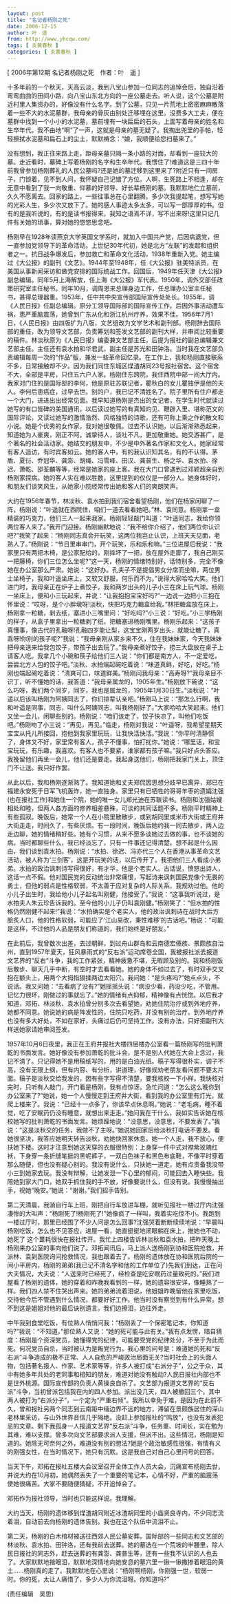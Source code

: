```yaml
---
layout: post
title: "名记者杨刚之死"
date: 2006-12-15
author: 叶　遥
from: http://www.yhcqw.com/
tags: [ 炎黄春秋 ]
categories: [ 炎黄春秋 ]
---
```



[ 2006年第12期 名记者杨刚之死　作者：叶　遥 ]


十多年前的一个秋天，天高云淡，我到八宝山参加一位同志的追悼会后，独自沿着弯弯曲曲的田间小路，向八宝山东北方向的一座公墓走去。听人说，这个公墓是附近村里人集资办的，好像没有什么名字。到了公墓，只见一片荒地上密密麻麻散落着一些不大的水泥墓群，我母亲的骨灰由别处迁移埋在这里。没费多大工夫，便在墓群中找到一个小小的水泥墓，墓前埋有一块扁扁的石头，上面写着母亲的姓名和生卒年代。我不由地“啊”了一声，这就是母亲的墓无疑了。我掏出兜里的手帕，轻轻擦拭水泥墓和扁石上的尘土，默默祷念：“娘，我顺便给您扫墓来了。”


没有想到，我正往来路上走，距母亲墓只隔一条小路的对面，却看到一座较大的墓。走近看时，墓碑上写着杨刚的名字和生卒年代。我愣住了!难道这是三四十年前我曾参加杨刚葬礼的人民公墓吗?还是她的墓迁移到这里来了?附近只有一间房子，门锁着，见不到人问，我怀疑自己记错了方位。人啊，生死路上不相逢，却在无意中看到了我一向敬重、仰慕的好领导、好长辈杨刚的墓。我默默地伫立墓前，久久不愿离去。回家的路上，一些往事总在心里翻腾。多少次我提起笔，想写写她的光彩人生，多少次又放下了。她的感人事迹太多太多，可以写一部厚厚的书。但有的是我听说的，有的是读书报得来，我知之语焉不详，写不出来呀!这里只记几件有关她的琐事，算对她的悠悠思念吧。


杨刚早在1928年读燕京大学英国文学系时，就加入中国共产党，后因病退党，但一直参加党领导下的革命活动。上世纪30年代初，她是北方“左联”的发起和组织者之一。抗日战争爆发后，参加救亡和革命文化活动，1938年重新入党。她主编过《大公报》的副刊《文艺》。1944年至1948年，任《大公报》驻美特派员，在美国从事新闻采访和做党安排的国际统战工作。回国后，1949年任天津《大公报》副总编辑。同年5月上海解放，任上海《大公报》军代表。1950年，调外交部任政策研究室主任秘书。同年10月，调周恩来总理身边工作，任总理办公室主任秘书，甚得总理器重。1953年，任中共中央宣传部国际宣传处处长。1955年，调《人民日报》任副总编辑。原分工领导国际部的国际宣传工作。后因外事活动遭车祸，患严重脑震荡，她曾到广东从化和浙江杭州疗养，效果不佳。1956年7月1日，《人民日报》由四版扩为八版，文艺组改为文学艺术和副刊部。杨刚辞去国际部的重任，改为领导文艺部，负责筹划和签发文艺部的副刊大样，并审阅比较重要的稿件。林淡秋原为《人民日报》编委兼文艺部主任，后提为报社的副总编辑兼文艺部主任。主任还有袁水拍和华君武，副主任是苏光和田钟洛。当时我在文艺部负责编辑每周一次的“作品”版，兼发一些革命回忆录。在工作上，我和杨刚直接联系不多，日常接触却不少。因为我们同住东城区煤渣胡同23号报社宿舍。这个宿舍不大，全部是平房，只住五六户人家。杨刚住东跨院，我住西院中部一间大厅内。我家对门住的是国际部的李何，他是原驻苏联记者，瞿秋白的女儿瞿独伊是他的夫人。李何后患癌症，过早去世。别的户，我已记不清姓名了。院子里所有住户都走一个大门，进进出出经常见面。我早知道杨刚是杰出的女记者，在学生时代就读过她写的有口皆碑的美国通讯，以后读过她写的有真知灼见、鞭辟入里、堪称范文的国际评论，又读过她写的激情浩然、风格独特的诗歌，还有可称上乘之作的散文和小说。她是个优秀的女作家，我对她很敬佩。过去不认识她，以后渐渐熟悉起来，知道她为人豪爽，刚正不阿，诚挚待人，谈吐不凡，更加敬重她。她交游甚广，是个著名的社会活动家。她结交的朋友中，不少是中外著名作家和文化人。她家经常有客人造访，有时宾客如云。她的客人中，有的我认识知其名，有的不认得。茅盾、夏衍、乔冠华、龚澎、胡绳、冯雪峰、田汉、龚普生、杨之华、袁水拍、徐迟、萧乾、邵荃麟等等，经常是她家的座上客。我在大门口曾遇到过邓颖超亲自到杨刚家探病。她的客人实在难以胜数，这里提到的仅仅是一部分人。她身体好时，和朋友们谈笑风生，从她家小院经常传出她和客人们的爽朗笑声。


大约在1956年春节，林淡秋、袁水拍到我们宿舍看望杨刚，他们在杨家闲聊了一阵，杨刚说：“叶遥就在西院住，咱们一道去看看她吧。”林、袁同意。杨刚拿一盒精装的巧克力，他们三人一起来我家。杨刚轻轻敲门叫道：“叶遥同志，我给你领两位客人来了。”我开门迎接。杨刚幽默地说：“我不给你介绍了，他们两位你认识吧?”我笑了起来：“杨刚同志真会开玩笑，这两位我岂止认识，上班天天见面，老熟人了。”杨刚说：“节日里串串门，开个玩笑，乐和乐和嘛。”三位进屋后我说：“我家里只有两把木椅，是公家配给的，刚摔坏了一把，放在屋外走廊了，我自己刚买一把藤椅，你们三位怎么坐呢?”这一天，杨刚的情绪特别好，话特别多，完全不像她在办公室那么严肃。她说：“这好办。孔夫子不是提倡男女分席而坐嘛，两位男士坐椅子，我和叶遥坐床上，又软又舒服，何乐而不为。”说得大家哈哈大笑。他们进门时，我母亲正在炉子上煮饺子，我和两岁出头的儿子小三在床上玩气球。杨刚一坐床上，便和小三玩起来，并说：“让我抱抱宝宝好吗?”一边说一边把小三抱在怀里说：“哎呀，是个小胖墩呀!淡秋，快把巧克力糖盒给我。”林把糖盒放在床上，杨刚拿一粒糖，剥去纸，塞进小三嘴里问：“好吃吗?”小三说：“好吃。”小三学杨刚的样子，从盒子里拿出一粒糖剥了纸，把糖塞进杨刚嘴里。杨刚乐起来：“这孩子真懂事，像古代的孔融呀!孔融四岁能让梨，这宝宝刚两岁出头，就能让糖了，真乖呀!你别的孩子呢?”我说：“我母亲刚从家乡来不久，住在我妹妹家，今天我妹妹把母亲送来给我包饺子，带孩子出去玩了。”我母亲煮好饺子，捞三大盘放在桌子上请客人吃。我拿几个小碗和筷子给他们三人说：“你们都是南方人，不一定爱吃，尝尝北方人包的饺子吧。”淡秋、水拍端起碗吃着说：“味道真鲜，好吃，好吃。”杨刚也端起碗吃着说：“清爽可口，味道鲜美。”杨刚问我母亲：“高寿呀?”我母亲目不识丁，听不懂她的话，我答道：“我母亲属龙的，1905年生。”杨刚放下碗说：“这么巧呀，我们两个同岁，同岁，我也是属龙的，1905年1月30日生。”淡秋说：“叶遥以后该叫杨刚为阿姨同志了，你们排辈认亲吧。”杨刚马上说：“那怎么行啊，我和叶遥是同事，同志，叫什么阿姨同志，叫我杨刚好了。”大家哈哈大笑起来。他们又坐一会儿，闲聊些别的。杨刚说：“咱们该走了，饺子快凉了，叫他们吃饭吧。”杨刚吻了小三说：“再见，再见。”临走，杨刚对我说：“叶遥呀，我希望星期天宝宝从托儿所接回，抱他到我家里玩玩，让我快活快活。”我说：“你平时清静惯了，身体又不好，家里常有客人，孩子不懂事，怕打扰你。”她说：“哪里话，和宝宝玩玩，有乐趣，我喜欢。有客人也不要紧，谁家都有孩子嘛。”我只好点头答应。我挽留他们再坐一会儿，他们还是要走。我起身送他们，杨刚把我家门关上，顶住门不让送。我只好作罢。


从此以后，我和杨刚逐渐熟了。我知道她和丈夫郑侃因思想分歧早已离异，郑已在福建永安死于日军飞机轰炸，她一直独身。家里只有已牺牲的哥哥羊枣的遗孀沈强(也在报社工作)和她住一个院，她的唯一女儿郑光迪在苏联读书。杨刚和沈强姑嫂相处和睦，但两人各方面的修养相差悬殊，可谈的共同话题不多。杨刚平时精神上有些孤寂。晚饭后，她常一个人在小院里散散步，或到胡同里或米市大街或王府井大街走走，时间久了，有些厌烦。有一段时间，晚饭后她约我一同去散步，两人边走边聊，她的情绪稍好些。她有个习惯，从来不愿多谈她过去做的事，也不谈她的病。当时都聊些什么，我已经淡忘了，只有一件事还记得清楚。想不起是什么因由，我们谈到袁水拍。杨刚说：“水拍、徐迟、冯亦代三个人在香港从事革命文艺活动，被人称为‘三剑客’，这是开玩笑的话，以后传开了。我把他们三人看成小弟弟。水拍的政治讽刺诗写得很好，有才华，他是个老实人。古话说，愤怒出诗人，这话一点不假。他对国民党的反动统治非常痛恨，写起诗来讽刺国民党像个无畏的勇士，但他的弱点是性格软弱，不太善于应对复杂的人际关系，我规劝过他。他的小儿子出生时，我给他小儿子起名叫刚健，他接受了。”我说：“这事我听说过，是水拍夫人朱云珍告诉我的。至今他的小儿子仍叫袁刚健。”杨刚笑了：“但水拍的性格仍然刚健不起来!”我说：“水拍确实是个老实人，他的政治讽刺诗在战时大后方脍炙人口，他的性格软弱，可能应了‘江山易改，秉性难移’的古话吧。”杨说：“可能是这样，不过他的人品是朋友们称道的，我们始终是好朋友。”


在此前后，我曾数次出差，去过朝鲜，到过舟山群岛和云南德宏傣族、景颇族自治州，直到1957年夏天，狂风暴雨式的“反右派”运动席卷全国，我被报社派去报道文艺界的“反右”斗争，我的工作紧张，精神疲惫不堪，无暇顾及别的。我和杨刚饭后散步、聊天几乎中断，有空时才去看看她。她的身体不如过去了，有时双手交叉抱在额头上，用两个大拇指狠揉两边太阳穴。我问她：“是头疼吗?”她点点头，不说话。我又问她：“去看病了没有?”她摇摇头说：“病没少看，药没少吃，不管用。记忆力很坏，刚做过的事就忘了。”她的情绪有点抑郁，精神像有点恍惚。以后我才知道，邓拓、林淡秋、袁水拍曾分别多次去看望她，劝她住院治疗或到外地疗养，她都不同意。她说她的病是阵发性的，住院只吃药，并没有别的治疗。到外地疗养也没有多大好处，不如在家好，头痛过后仍可坚持工作。没有办法，只好把副刊大样送她家请她审阅签发。


1957年10月6日夜里，我正在王府井报社大楼四层楼办公室看一篇杨刚写的批判萧乾的书面发言。她好像没有参加萧乾的批斗会，是不是别人代她在大会上念过，我记不清了。只记得她不是用稿纸写的，用的是白油光纸。稿子写得很朴实，调子不高，没有无限上纲，但有内容、有分析，讲道理，好像规劝老朋友看问题不要太片面。稿子是淡秋交给我发的，因有些字写得不清楚，要我核校一下小样。我快核对完时，只听有人敲门，开门看是杨刚，我有点惊讶。急忙问道：“怎么这么晚你到办公室来了?”她说，她一个人慢慢走到王府井大街，看到我的办公室里有灯光，就爬上楼来了。我说：“已经十一点多了，你该早点休息啊。”她说：“老毛病，睡不着觉，吃了安眠药仍没有睡意，就想出来走走。”她问我在干什么，我如实告诉她在核校她写的批判萧乾的书面发言。她烦躁地说：“没意思，没意思，不要发表了。”我说：“这是淡秋交的任务，我做不了主呀。”她说她回家后给淡秋打电话不要发。看她很坚决，我答应她明天转告淡秋，劝她快回家休息。她一个人走，我不放心，便扶她下楼。这时才注意到她这天穿的衣服很特别：上身穿一件中式对襟紫玫瑰红袄，下身穿一条折缝笔挺的黑呢裤子，一双白色袜子和黑色布底鞋，不像平时穿着那么随便，但也没有疑心别的。我没有说什么，只扶她一道走，她有点责备我没带小三到她家去玩。我没有辩解，让她发泄一下心里的郁闷，可能回去入睡快些。我陪她到家大门口，她双手抓住我的手不放，好像要说什么，但没有说。我慢慢抽出手，祝她“晚安。”她说：“谢谢。”我们招手告别。


第二天清晨，我骑自行车上班，刚把自行车放进车棚，就听见报社一楼过厅内沈强凄惨的大叫声：“杨刚死了!杨刚死了!”她像疯了一样叫，我着实吃惊不小。我跑到一楼过厅时，那里已经围了不少人问是怎么回事?沈强哭着断断续续地说：“早晨叫杨刚吃饭，怎么也不见答应，进屋一看，她直挺挺地闭眼躺在床上，推她也不动，她死了 
这个噩耗很快在报社传开。我忙上四楼告诉林淡秋和袁水拍，把昨天晚上杨刚来办公室的事向他们说了。邓拓闻讯后，马上派人送杨刚到协和医院抢救，并派林、袁到医院询问抢救情况，我也跟着去了。杨刚的遗体放在协和医院后院的一间小平房内，杨刚的弟弟(我已记不清名字和他的工作单位了)先我们到达，正在问大夫情况，大夫说：“人送来时已经死了，经检查是吃安眠药过量致死的。”我们进屋看了杨刚的遗体，她的穿着和昨晚我看到的一样，她的遗容很安详，像睡熟了一样。我们四人禁不住哭出声来。她的弟弟流着泪说，他姐姐昨晚留他在家里吃饭，交待他今后不管遇到什么情况，都要好好工作。他当时没有察觉到有什么异常。想不到这是姐姐对他的最后诀别遗言。我们边擦泪，边往外走。


中午我到食堂吃饭，有位熟人悄悄问我：“杨刚丢了一个保密笔记本，你知道吗?”我说：“不知道。”那位熟人又说：“她的死可能与此有关。”我有点发愣，暗自猜度：杨刚是个资深党员，她懂得党的纪律，可能要受党的纪律处分，不至于为此而死。何况党员自杀，当时被认为是叛党行为。我心里的问号是：难道她的死和“反右派”斗争造成的极不正常、人人自危的严峻政治局面无关?当时社会上的头面人物，包括著名报人、作家、艺术家等等，许多人被打成“右派分子”，公之于众，其中有她多年共处的老同事和相知的朋友，难道对她没有触动?人民日报社内部也不是世外桃源。国际宣传部的负责人黄操良自杀了。文艺部为报道文艺界的“反右派”斗争，当初曾派包括我在内的四人参加。派出没几天，四人被撤回三个，其中两人被打为“右派分子”，一个定为“严重右倾”。我所以幸免于难，是因为在此前不久，曾和报社另两个同志到云南距中缅边界不远的地方，滞留在景颇族居住的深山老林里采访，与山外世界音信几乎隔绝。没赶上参加报社的“鸣放”，也没有发表犯忌的文章。剩下我孤身一人报道文艺界“反右派”斗争，任务重、时间长，实在勉为其难，难以支撑。曾多次向文艺部要求派人支援，但派不出。这些情况，杨刚是知道的。她除无可奈何之外，难道没有别的想法?她是个政治敏感性很强，有情有义的刚强女性，在当时情况下，她只有沉默。这是我自己对自己心里问号的回答。


当天下午，邓拓在报社五楼大会议室召开全体工作人员大会，沉痛宣布杨刚去世，并说大约在10月初，她偶然丢失了一个重要的笔记本，心情不好，严重的脑震荡使她很痛苦。大家不要随便猜疑，不开追悼会了。

邓拓作为报社领导，当时也只能这样说。我理解。

大约当天，杨刚的遗体移到煤渣胡同附近冰渣胡同里的小庙贤良寺内，不少同志流着泪，自动前去向杨刚的遗体告别。我也在这个队伍中流泪不止。


第二天，杨刚的白木棺材被送往西郊人民公墓安葬。国际部的一些同志和文艺部的林淡秋、袁水拍、田钟洛，还有我前去送葬。她的墓选在一个荒坡的半腰里，除人民日报社的同志外，赶去送葬的有龚澎、龚普生等，还有一些我不认识的人也去了。大家默默地揩眼泪，默默地深情地向她安息的墓穴里一锹一锹撒掺着眼泪的黄土……杨刚真的走了。我默默地在心里说：“杨刚啊杨刚，你刚强一世，软弱一时。你的死，太让人痛惜了，多少人为你流泪呀。你知道吗?”

(责任编辑　吴思)


